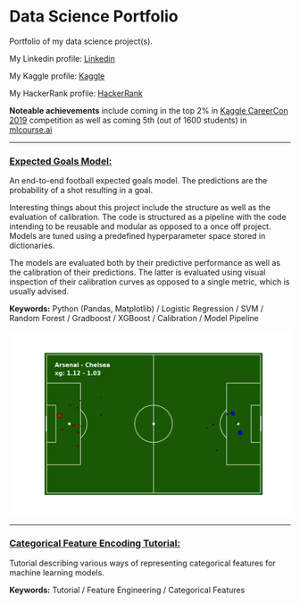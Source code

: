 # Data Science Portfolio

Portfolio of my data science project(s).

My Linkedin profile: [Linkedin](https://www.linkedin.com/in/wayde-herman/)

My Kaggle profile: [Kaggle](https://www.kaggle.com/waydeherman/)

My HackerRank profile: [HackerRank](https://www.hackerrank.com/wayde_h)

**Noteable achievements** include coming in the top 2% in [Kaggle CareerCon 2019](https://www.kaggle.com/c/career-con-2019) competition as well as coming 5th (out of 1600 students) in [mlcourse.ai](https://mlcourse.ai/rating)

---

### [Expected Goals Model:](https://github.com/WaydeHerman/Expected_Goals)

An end-to-end football expected goals model. The predictions are the probability of a shot resulting in a goal.

Interesting things about this project include the structure as well as the evaluation of calibration. The code is structured as a pipeline with the code intending to be reusable and modular as opposed to a once off project. Models are tuned using a predefined hyperparameter space stored in dictionaries.

The models are evaluated both by their predictive performance as well as the calibration of their predictions. The latter is evaluated using visual inspection of their calibration curves as opposed to a single metric, which is usually advised.

**Keywords:** Python (Pandas, Matplotlib) / Logistic Regression / SVM / Random Forest / Gradboost / XGBoost / Calibration / Model Pipeline

![example result](/Arsenal_Chelsea_2014-2015.png "Example Result")

---

### [Categorical Feature Encoding Tutorial:](https://www.kaggle.com/waydeherman/tutorial-categorical-encoding)

Tutorial describing various ways of representing categorical features for machine learning models.

**Keywords:** Tutorial / Feature Engineering / Categorical Features
